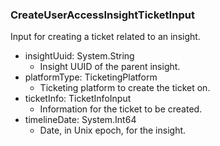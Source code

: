### CreateUserAccessInsightTicketInput
Input for creating a ticket related to an insight.

- insightUuid: System.String
  - Insight UUID of the parent insight.
- platformType: TicketingPlatform
  - Ticketing platform to create the ticket on.
- ticketInfo: TicketInfoInput
  - Information for the ticket to be created.
- timelineDate: System.Int64
  - Date, in Unix epoch, for the insight.
